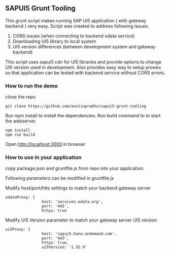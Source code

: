 ## SAPUI5 Grunt Tooling

This grunt script makes running SAP UI5 application ( with gateway backend ) very easy. Script was created to address following issues. 

1. CORS issues (when connecting to backend odata service)
2. Downloading UI5 library to local system 
3. UI5 version differences (between development system and gateway backend)

This script uses sapui5 cdn for UI5 libraries and provide options to change UI5 version used in development. Also provides easy way to setup proxies so that application can be tested with backend service without CORS errors.

### How to run the demo

clone the repo 

```
git clone https://github.com/austinprabhu/sapui5-grunt-tooling
```

Run npm install to install the dependencies. Run build command to to start the webserver.

```
npm install
npm run build
```

Open [http://localhost:3000](http://localhost:3000) in browser

### How to use in your application

copy package.json and gruntfile.js from repo into your application. 

Following parameters can be modified in gruntfile.js

Modify host/port/htts settings to match your backend gateway server 
```
odataProxy: {
				host: 'services.odata.org',
				port: '443',
				https: true
```

Modify UI5 Version parameter to match your gateway server UI5 version
```
ui5Proxy: {
				host: 'sapui5.hana.ondemand.com',
				port: '443',
				https: true,
				ui5Version: '1.52.9'
```

